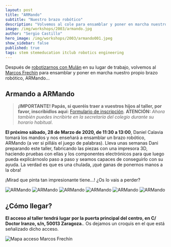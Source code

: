 ```yaml
---
layout: post
title: "ARMando"
subtitle: "Nuestro brazo robótico"
description: "Volvemos al cole para ensamblar y poner en marcha nuestro propio brazo robótico, ARMando."
image: /img/workshops/2003/armando.jpg
author: "Sergio Castillo"
hero_image: /img/workshops/2003/armando001.jpeg
show_sidebar: false
published: true
tags: stem stemeducation itclub robotics engineering
---
```


Después de [robotizarnos con Mulán](/2020/03/02/robotizados/) en su lugar de trabajo, volvemos al <a href="http://ceipmarcosfrechin.catedu.es/">Marcos Frechín</a> para ensamblar y poner en marcha nuestro propio brazo robótico, ARMando...

## Armando a ARMando

> **¡IMPORTANTE! Papás, si queréis traer a vuestros hijos al taller, por favor, inscribidlos aquí:** <a href="https://forms.gle/T7DaRGVqqh9W4GH7A" target="_blank">Formulario de inscripción</a>. **ATENCIÓN:** *Ahora también puedes incribirte en la secretaría del colegio durante su horario habitual*.

**El próximo sábado, 28 de Marzo de 2020, de 11:30 a 13:00**, Daniel Calavia tomará los mandos y nos enseñará a ensamblar un brazo robótico, ARMando (a ver si pilláis el juego de palabras). Lleva unas semanas Dani preparando este taller, fabricando las piezas con una impresora 3D, haciendo pruebas con ellas y los componentes electrónicos para que luego pueda explicárnoslo paso a paso y seamos capaces de conseguirlo con su ayuda. La verdad es que es una chulada, ¡qué ganas de ponernos manos a la obra! 

¡Mirad que pinta tan impresionante tiene...! ¿Os lo vais a perder?

![ARMando](/img/workshops/2003/armando001.jpeg)
![ARMando](/img/workshops/2003/armando002.jpeg)
![ARMando](/img/workshops/2003/armando003.jpeg)
![ARMando](/img/workshops/2003/armando004.jpeg)
![ARMando](/img/workshops/2003/armando005.jpeg)
![ARMando](/img/workshops/2003/armando006.jpeg)

## ¿Cómo llegar?

**El acceso al taller tendrá lugar por la puerta principal del centro, en C/ Doctor Iranzo, s/n, 50013 Zaragoza.**. Os dejamos un croquis en el que está señalizado dicho acceso.

![Mapa acceso Marcos Frechín](/img/mapa_acceso.png)